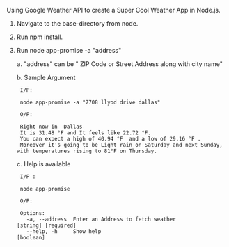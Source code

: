 Using Google Weather API to create a Super Cool Weather App in Node.js.

1. Navigate to the base-directory from node.
2. Run npm install.
3. Run node app-promise -a "address"

    a. "address" can be " ZIP Code or Street Address along with city name"
    
    b. Sample Argument
        
        I/P:
        
        node app-promise -a "7708 llyod drive dallas"

        O/P:
            
        Right now in  Dallas
        It is 31.48 °F and It feels like 22.72 °F.
        You can expect a high of 40.94 °F  and a low of 29.16 °F .
        Moreover it's going to be Light rain on Saturday and next Sunday, with temperatures rising to 81°F on Thursday.

        
     c. Help is available
     
        I/P : 
        
        node app-promise
        
        O/P:
        
        Options:
          -a, --address  Enter an Address to fetch weather           [string] [required]
          --help, -h     Show help                                             [boolean]

        
